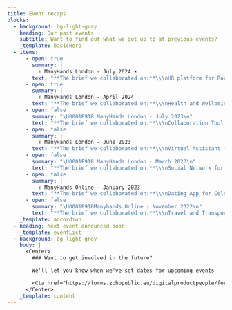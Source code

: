 ```yaml
---
title: Event recaps
blocks:
  - background: bg-light-gray
    heading: Our past events
    subtitle: Want to find out what we got up to at previous events?
    _template: basicHero
  - items:
      - open: true
        summary: |
          ✌️ ManyHands London - July 2024 ☀️
        text: "**The brief we collaborated on:**\\\nHR platform for Rockstars \U0001F3B8\U0001F918\n\n**Attended by product pros from:**\\\nTwilio, British Heart Foundation, Lendable, Worldpay, So Energy, Dentsu, Pinnacle Pet Group, Pinpoint, Department for Business and Trade, DataArt, Efficio, Intercom, Planet A, Liberty Specialty Markets, Deloitte, ZenEducate, Mott MacDonald, Centrica, American Express, and more. \U0001F929\n\n[View the full recap](https://wearemanyhands.com/recap-july-2024 \"View the recap\")\n"
      - open: true
        summary: |
          ✌️ ManyHands London - April 2024
        text: "**The brief we collaborated on:**\\\nHealth and Wellbeing for Clowns. \U0001F3AA\\\n\\\n**Attended by product pros from:**\\\nImperial College London, EY, Juniper, Thymia, Unify Giving, UNTIL, Ascential, BVNK, CrossTech, Silverbird, AZA Finance, Veritas Prime, Third Space Learning, and more. \U0001F929\n\n[View the full recap](https://wearemanyhands.com/recap-april-2024 \"View the recap\")\n"
      - open: false
        summary: "\U0001F918 ManyHands London - July 2023\n"
        text: "**The brief we collaborated on:**\\\nCollaboration Tool for Superheroes. \U0001F9B8\n\n**Attended by product pros from:**\\\nCanva, Tembo, Bandwidth, ANNA Money, Century Tech, BVNK, Kroo Bank, Flagstone, MyTutor, Simpplr, Beyondly, DTI, Evident Software, and more. \U0001F929\n"
      - open: false
        summary: |
          ✌️ ManyHands London - June 2023
        text: "**The brief we collaborated on:**\\\nVirtual Assistant for Kids. \U0001F467\\\n\\\n**Attended by product pros from:**\\\nNatWest Rooster Money, Chip, Tide, YouGov, Perkbox, So Energy, SeedLegals, Tembo Money, Countingup, CrossTech, XO Life, Abundance Investment, Cytora, Vizlib, and more. \U0001F929\n\n[View the full recap](https://wearemanyhands.com/recap-june-2023 \"View the recap\")\n"
      - open: false
        summary: "\U0001F918 ManyHands London - March 2023\n"
        text: "**The brief we collaborated on:**\\\nSocial Network for World Leaders. \U0001F30E\\\n\\\n**Attended by product pros from:**\\\nChip, Capital on Tap, TrueLayer, Citigroup, Perlego, CezanneHR, Stint, Truv, Tide, Dynamo Analytics, Ocado Technology, Singletrack, Third Space Learning, and more. \U0001F929\n\n[View the full recap](https://wearemanyhands.com/recap-march-2023 \"View the recap\")\n"
      - open: false
        summary: |
          ✌️ ManyHands Online - January 2023
        text: "**The brief we collaborated on:**\\\nDating App for Celebrities. \U0001F469‍❤️‍\U0001F48B‍\U0001F468\n\n**Attended by product pros from:**\\\nThe Guardian, TrueLayer, Perlego, Seeds, Harbr, Astrato Analytics, Kapwing, Bloomreach, Bank of Kigali, and more. \U0001F929\n"
      - open: false
        summary: "\U0001F918Manyhands Online - November 2022\n"
        text: "**The brief we collaborated on:**\\\nTravel and Transport for Secret Agents.\U0001F575️\n\n**Attended by product pros from:**\\\nSquarespace, Shopify, Ocado Technology, Tembo Money, Tiller Technologies, Fenestra, Xceptor, and more. \U0001F929\n"
    _template: accordion
  - heading: Next event announced soon
    _template: eventList
  - background: bg-light-gray
    body: |
      <Center>
        ### Want to get involved in the future?

        We'll let you know when we've set dates for upcoming events

        <Cta href="https://forms.zohopublic.eu/digitalproductpeople/form/MHForm/formperma/GcWttUF7XjsnjK31wvy_ot1wFtIMeLPo1Dzgpd06DZA" text="Join the list" />
      </Center>
    _template: content
---
```


